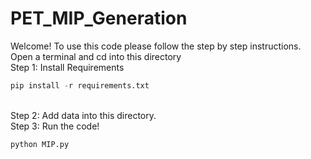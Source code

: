 # PET_MIP_Generation


Welcome! To use this code please follow the step by step instructions. Open a terminal and cd into this directory
<br>
Step 1: Install Requirements
```python
pip install -r requirements.txt
```
<br>
Step 2: Add data into this directory. 
<br>
Step 3: Run the code!

<br>

```python
python MIP.py
```
